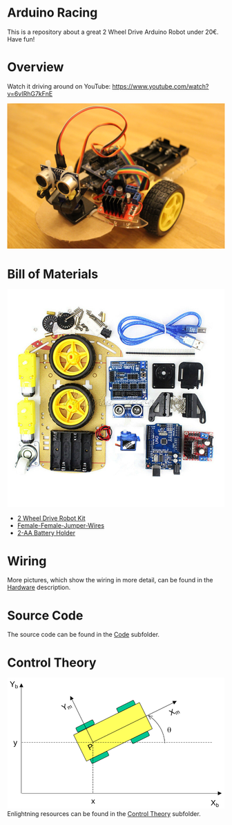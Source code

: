 # Arduino Racing
This is a repository about a great 2 Wheel Drive Arduino Robot under 20€.
Have fun!

# Overview
Watch it driving around on YouTube: https://www.youtube.com/watch?v=6vIRhG7kFnE

![Pic0](https://github.com/DeepThoughtZero/ArduinoRacing/blob/master/Hardware/Arduino_2WD_Robot_Wiring0.jpg)

# Bill of Materials
![PicKit](https://github.com/DeepThoughtZero/ArduinoRacing/blob/master/Hardware/Arduino_2WD_Robot_Kit.jpg)
* [2 Wheel Drive Robot Kit](https://www.ebay.de/itm/2WD-Robot-Motor-Smart-Car-Auto-Chassis-Roboter-Kit-Speed-Encoder-fuer-Arduino-/272486453430)
* [Female-Female-Jumper-Wires](https://www.amazon.de/dp/B00NBO4F76)
* [2-AA Battery Holder](https://www.amazon.de/dp/B004ANLJOY )

# Wiring
More pictures, which show the wiring in more detail, can be found in the [Hardware](https://github.com/DeepThoughtZero/ArduinoRacing/blob/master/Hardware/Hardware.md) description.

# Source Code
The source code can be found in the [Code](https://github.com/DeepThoughtZero/ArduinoRacing/tree/master/src) subfolder.

# Control Theory
![PicTheory](https://github.com/DeepThoughtZero/ArduinoRacing/blob/master/ControlTheory/ControlTheory.png)
Enlightning resources can be found in the [Control Theory](https://github.com/DeepThoughtZero/ArduinoRacing/tree/master/ControlTheory) subfolder.
